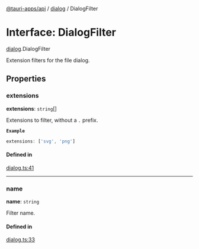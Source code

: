 [@tauri-apps/api](../README.md) / [dialog](../modules/dialog.md) / DialogFilter

# Interface: DialogFilter

[dialog](../modules/dialog.md).DialogFilter

Extension filters for the file dialog.

## Properties

### extensions

 **extensions**: `string`[]

Extensions to filter, without a `.` prefix.

**`Example`**

```typescript
extensions: ['svg', 'png']
```

#### Defined in

[dialog.ts:41](https://github.com/tauri-apps/tauri/blob/679abc6/tooling/api/src/dialog.ts#L41)

___

### name

 **name**: `string`

Filter name.

#### Defined in

[dialog.ts:33](https://github.com/tauri-apps/tauri/blob/679abc6/tooling/api/src/dialog.ts#L33)
